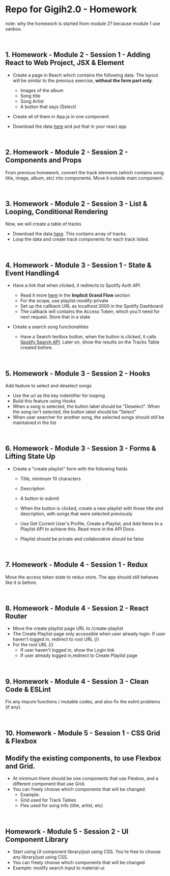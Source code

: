 # Repo for Gigih2.0 - Homework

note: why the homework is started from module 2? because module 1 use sanbox.

<br>

## 1. Homework - Module 2 - Session 1 - Adding React to Web Project, JSX & Element

- Create a page in Reach which contains the following data. The layout will be similar to the previous exercise, **without the form part only**.

  - Images of the album
  - Song title
  - Song Artist
  - A button that says (Select)

- Create all of them in App.js in one component
- Download the data [here](https://gist.githubusercontent.com/aryapradipta9/0b8d0a1a113e3594d34c68c72ec32daf/raw/cb5d20b494bd2cb259d31596b9e8eea02e0f6d1e/single-sample.js) and put that in your react app

<br>

## 2. Homework - Module 2 - Session 2 - Components and Props

From previous homework, convert the track elements (which contains song title, image, album, etc) into components. Move it outside main component.

<br>

## 3. Homework - Module 2 - Session 3 - List & Looping, Conditional Rendering

Now, we will create a table of tracks

- Download the data [here](https://gist.githubusercontent.com/aryapradipta9/4085f18a47101f10f685a6140385b2bf/raw/e32426bc2d954274e984b03c601f14c08eb47a0b/all-sample.js). This contains array of tracks.
- Loop the data and create track components for each track listed.

<br>

## 4. Homework - Module 3 - Session 1 - State & Event Handling4

- Have a link that when clicked, it redirects to Spotify Auth API.

  - Read it more [here](https://developer.spotify.com/documentation/general/guides/authorization/implicit-grant/) in the **Implicit Grand Flow** section
  - For the scope, use playlist-modify-private
  - Set up the callback URL as localhost:3000 in the Spotify Dashboard
  - The callback will contains the Access Token, which you'll need for next request. Store that in a state

- Create a search song functionalities
  - Have a Search textbox button, when the button is clicked, it calls [Spotify Search API](https://developer.spotify.com/documentation/web-api/reference/#category-search). Later on, show the results on the Tracks Table created before.

<br>

## 5. Homework - Module 3 - Session 2 - Hooks

Add feature to select and deselect songs

- Use the uri as the key indentifier for looping
- Build this feature using Hooks
- When a song is selected, the button label should be "Deselect". When the song isn't selected, the button label should be "Select"
- When user searcher for another song, the selected songs should still be maintained in the list

<br>

## 6. Homework - Module 3 - Session 3 - Forms & Lifting State Up

- Create a "create playlist" form with the following fields

  - Title, minimum 10 characters
  - Description
  - A button to submit

  - When the button is clicked, create a new playlist with those title and description, with songs that were selected previously
  - Use Get Current User's Profile, Create a Playlist, and Add Items to a Playlist API to achieve this. Read more in the API Docs.
  - Playlist should be private and collaborative should be false

<br>

## 7. Homework - Module 4 - Session 1 - Redux

Move the access token state to redux store. The app should still behaves like it is before.

<br>

## 8. Homework - Module 4 - Session 2 - React Router

- Move the create playlist page URL to /create-playlist
- The Create Playlist page only accessible when user already login. If user haven't logged in, redirect to root URL (/)
- For the root URL (/)
  - If user haven't logged in, show the Login link
  - If user already logged in,redirect to Create Playlist page

<br>

## 9. Homework - Module 4 - Session 3 - Clean Code & ESLint

Fix any impure functions / mutable codes, and also fix the eslint problems (if any).

<br>

## 10. Homework - Module 5 - Session 1 - CSS Grid & Flexbox

## Modify the existing components, to use Flexbox and Grid.

- At minimum there should be one components that use Flexbox, and a different component that use Grid.
- You can freely choose which components that will be changed.
  - Example:
  - Grid used for Track Tables
  - Flex used for song info (title, artist, etc)

<br>

## Homework - Module 5 - Session 2 - UI Component Library

- Start using UI component library/just using CSS. You're free to choose any library/just using CSS.
- You can freely choose which components that will be changed
- Example: modify search input to material-ui
